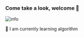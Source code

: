 
### Come take a look, welcome 👋

![info](https://github-readme-stats.vercel.app/api?username=canwhite&show_icons=true&count_private=true&hide=prs&theme=default_repocard)

🔭  I am currently learning algorithm
<!--
Here are some ideas to get you started:

- 🔭 I’m currently working on ...
- 🌱 I’m currently learning ...
- 👯 I’m looking to collaborate on ...
- 🤔 I’m looking for help with ...
- 💬 Ask me about ...
- 📫 How to reach me: ...
- 😄 Pronouns: ...
- ⚡ Fun fact: ...
-->
